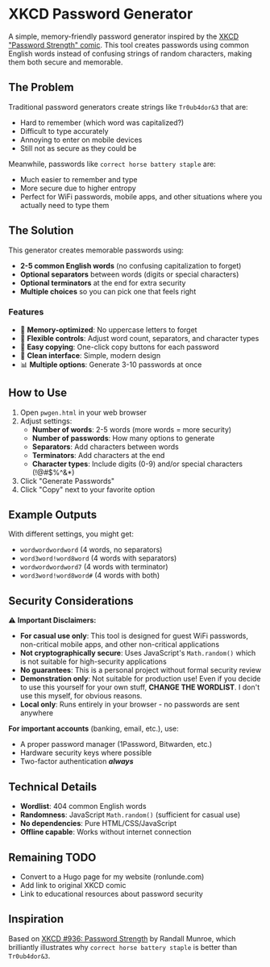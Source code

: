 # XKCD Password Generator

A simple, memory-friendly password generator inspired by the [XKCD "Password Strength" comic](https://xkcd.com/936/). This tool creates passwords using common English words instead of confusing strings of random characters, making them both secure and memorable.

## The Problem

Traditional password generators create strings like `Tr0ub4dor&3` that are:
- Hard to remember (which word was capitalized?)
- Difficult to type accurately
- Annoying to enter on mobile devices
- Still not as secure as they could be

Meanwhile, passwords like `correct horse battery staple` are:
- Much easier to remember and type
- More secure due to higher entropy
- Perfect for WiFi passwords, mobile apps, and other situations where you actually need to type them

## The Solution

This generator creates memorable passwords using:
- **2-5 common English words** (no confusing capitalization to forget)
- **Optional separators** between words (digits or special characters)
- **Optional terminators** at the end for extra security
- **Multiple choices** so you can pick one that feels right

### Features

- 🎯 **Memory-optimized**: No uppercase letters to forget
- 🔧 **Flexible controls**: Adjust word count, separators, and character types
- 📱 **Easy copying**: One-click copy buttons for each password
- 🎨 **Clean interface**: Simple, modern design
- 📊 **Multiple options**: Generate 3-10 passwords at once

## How to Use

1. Open `pwgen.html` in your web browser
2. Adjust settings:
   - **Number of words**: 2-5 words (more words = more security)
   - **Number of passwords**: How many options to generate
   - **Separators**: Add characters between words
   - **Terminators**: Add characters at the end
   - **Character types**: Include digits (0-9) and/or special characters (!@#$%^&*)
3. Click "Generate Passwords"
4. Click "Copy" next to your favorite option

## Example Outputs

With different settings, you might get:
- `wordwordwordword` (4 words, no separators)
- `word3word!word8word` (4 words with separators)
- `wordwordwordword7` (4 words with terminator)
- `word3word!word8word#` (4 words with both)

## Security Considerations

⚠️ **Important Disclaimers:**

- **For casual use only**: This tool is designed for guest WiFi passwords, non-critical mobile apps, and other non-critical applications
- **Not cryptographically secure**: Uses JavaScript's `Math.random()` which is not suitable for high-security applications
- **No guarantees**: This is a personal project without formal security review
- **Demonstration only**: Not suitable for production use! Even if you decide to use this yourself for your own stuff, **CHANGE THE WORDLIST**. I don't use this myself, for obvious reasons.
- **Local only**: Runs entirely in your browser - no passwords are sent anywhere

**For important accounts** (banking, email, etc.), use:
- A proper password manager (1Password, Bitwarden, etc.)
- Hardware security keys where possible
- Two-factor authentication ***always***

## Technical Details

- **Wordlist**: 404 common English words
- **Randomness**: JavaScript `Math.random()` (sufficient for casual use)
- **No dependencies**: Pure HTML/CSS/JavaScript
- **Offline capable**: Works without internet connection

## Remaining TODO

- Convert to a Hugo page for my website (ronlunde.com)
- Add link to original XKCD comic
- Link to educational resources about password security

## Inspiration

Based on [XKCD #936: Password Strength](https://xkcd.com/936/) by Randall Munroe, which brilliantly illustrates why `correct horse battery staple` is better than `Tr0ub4dor&3`.